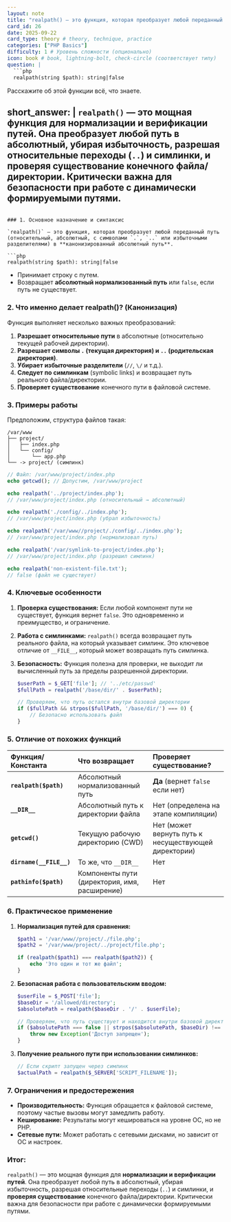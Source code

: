 ```yaml
---
layout: note
title: "realpath() — это функция, которая преобразует любой переданный путь в канонизированный абсолютный путь"
card_id: 26
date: 2025-09-22
card_type: theory # theory, technique, practice
categories: ["PHP Basics"]
difficulty: 1 # Уровень сложности (опционально)
icon: book # book, lightning-bolt, check-circle (соответствует типу)
question: |
  ```php
  realpath(string $path): string|false
  ```
  Расскажите об этой функции всё, что знаете.

short_answer: |
  `realpath()` — это мощная функция для **нормализации и верификации путей**. Она преобразует любой путь в абсолютный, убирая избыточность, разрешая относительные переходы (`..`) и симлинки, и **проверяя существование** конечного файла/директории. Критически важна для безопасности при работе с динамически формируемыми путями.
---
```

### 1. Основное назначение и синтаксис

`realpath()` — это функция, которая преобразует любой переданный путь (относительный, абсолютный, с символами `.`, `..` или избыточными разделителями) в **канонизированный абсолютный путь**.

```php
realpath(string $path): string|false
```

*   Принимает строку с путем.
*   Возвращает **абсолютный нормализованный путь** или `false`, если путь не существует.

### 2. Что именно делает realpath()? (Канонизация)

Функция выполняет несколько важных преобразований:

1.  **Разрешает относительные пути** в абсолютные (относительно текущей рабочей директории).
2.  **Разрешает символы `.` (текущая директория) и `..` (родительская директория)**.
3.  **Убирает избыточные разделители** (`//`, `\/` и т.д.).
4.  **Следует по симлинкам** (symbolic links) и возвращает путь реального файла/директории.
5.  **Проверяет существование** конечного пути в файловой системе.

### 3. Примеры работы

Предположим, структура файлов такая:
```
/var/www
├── project/
│   ├── index.php
│   └── config/
│       └── app.php
└── -> project/ (симлинк)
```

```php
// Файл: /var/www/project/index.php
echo getcwd(); // Допустим, /var/www/project

echo realpath('../project/index.php');          
// /var/www/project/index.php (относительный → абсолютный)

echo realpath('./config/../index.php');      
// /var/www/project/index.php (убрал избыточность)

echo realpath('/var/www//project/./config/../index.php'); 
// /var/www/project/index.php (нормализовал путь)

echo realpath('/var/symlink-to-project/index.php'); 
// /var/www/project/index.php (разрешил симлинк)

echo realpath('non-existent-file.txt');      
// false (файл не существует)
```

### 4. Ключевые особенности

1.  **Проверка существования:** Если любой компонент пути не существует, функция вернет `false`. Это одновременно и преимущество, и ограничение.

2.  **Работа с симлинками:** `realpath()` всегда возвращает путь реального файла, на который указывает симлинк. Это ключевое отличие от `__FILE__`, который может возвращать путь симлинка.

3.  **Безопасность:** Функция полезна для проверки, не выходит ли вычисленный путь за пределы разрешенной директории.
    ```php
    $userPath = $_GET['file']; // '../etc/passwd'
    $fullPath = realpath('/base/dir/' . $userPath);
    
    // Проверяем, что путь остался внутри базовой директории
    if ($fullPath && strpos($fullPath, '/base/dir/') === 0) {
        // Безопасно использовать файл
    }
    ```

### 5. Отличие от похожих функций

| Функция/Константа | Что возвращает | Проверяет существование? |
| :--- | :--- | :--- |
| **`realpath($path)`** | Абсолютный нормализованный путь | **Да** (вернет `false` если нет) |
| **`__DIR__`** | Абсолютный путь к директории файла | Нет (определена на этапе компиляции) |
| **`getcwd()`** | Текущую рабочую директорию (CWD) | Нет (может вернуть путь к несуществующей директории) |
| **`dirname(__FILE__)`** | То же, что `__DIR__` | Нет |
| **`pathinfo($path)`** | Компоненты пути (директория, имя, расширение) | Нет |

### 6. Практическое применение

1.  **Нормализация путей для сравнения:**
    ```php
    $path1 = '/var/www//project/./file.php';
    $path2 = '/var/www/project/../project/file.php';
    
    if (realpath($path1) === realpath($path2)) {
        echo 'Это один и тот же файл';
    }
    ```

2.  **Безопасная работа с пользовательским вводом:**
    ```php
    $userFile = $_POST['file'];
    $baseDir = '/allowed/directory';
    $absolutePath = realpath($baseDir . '/' . $userFile);
    
    // Проверяем, что путь существует и находится внутри базовой директории
    if ($absolutePath === false || strpos($absolutePath, $baseDir) !== 0) {
        throw new Exception('Доступ запрещен');
    }
    ```

3.  **Получение реального пути при использовании симлинков:**
    ```php
    // Если скрипт запущен через симлинк
    $actualPath = realpath($_SERVER['SCRIPT_FILENAME']);
    ```

### 7. Ограничения и предостережения

*   **Производительность:** Функция обращается к файловой системе, поэтому частые вызовы могут замедлить работу.
*   **Кеширование:** Результаты могут кешироваться на уровне ОС, но не PHP.
*   **Сетевые пути:** Может работать с сетевыми дисками, но зависит от ОС и настроек.

### Итог:

`realpath()` — это мощная функция для **нормализации и верификации путей**. Она преобразует любой путь в абсолютный, убирая избыточность, разрешая относительные переходы (`..`) и симлинки, и **проверяя существование** конечного файла/директории. Критически важна для безопасности при работе с динамически формируемыми путями.
